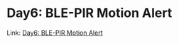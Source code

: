 # Day6: BLE-PIR Motion Alert 
Link: [Day6: BLE-PIR Motion Alert ](https://vincent-lin0.notion.site/Day6-BLE-PIR-Motion-Alert-120b6d3c094780e4a12fcb7f6370246e?pvs=4)
